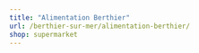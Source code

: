```yaml
---
title: "Alimentation Berthier"
url: /berthier-sur-mer/alimentation-berthier/
shop: supermarket
---
```

